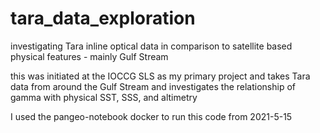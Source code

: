 # tara_data_exploration
investigating Tara inline optical data in comparison to satellite based physical features - mainly Gulf Stream

this was initiated at the IOCCG SLS as my primary project and takes Tara data from around the Gulf Stream and investigates the relationship of gamma with physical SST, SSS, and altimetry

I used the pangeo-notebook docker to run this code from 2021-5-15
